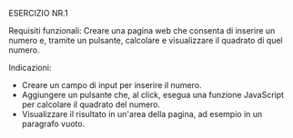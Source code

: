 ESERCIZIO NR.1

Requisiti funzionali: 
Creare una pagina web che consenta di inserire un numero e, tramite un pulsante, calcolare e visualizzare il quadrato di quel numero.

Indicazioni:

- Creare un campo di input per inserire il numero.
- Aggiungere un pulsante che, al click, esegua una funzione JavaScript per calcolare il quadrato del numero.
- Visualizzare il risultato in un'area della pagina, ad esempio in un paragrafo vuoto.
